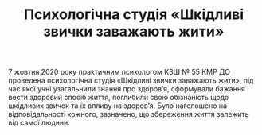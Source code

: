 ﻿---
title: Психологічна студія «Шкідливі звички заважають жити»
---

7 жовтня 2020 року практичним психологом КЗШ № 55 КМР ДО проведена психологічна студія «Шкідливі звички заважають жити», під час якої учні узагальнили знання про здоров’я, сформували бажання вести здоровий спосіб життя, поглибили свою обізнаність щодо шкідливих звичок та їх впливу на здоров’я. Було наголошено на відповідальності кожного, зазначено, що збереження життя залежить від самої людини.

<slideshow />
